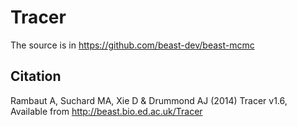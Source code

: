 # Tracer

The source is in https://github.com/beast-dev/beast-mcmc

## Citation

Rambaut A, Suchard MA, Xie D & Drummond AJ (2014) Tracer v1.6,
Available from http://beast.bio.ed.ac.uk/Tracer
